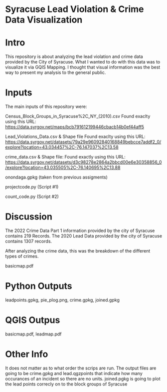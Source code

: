 # Syracuse Lead Violation & Crime Data Visualization

# Intro
This repository is about analyzing the lead violation and crime data provided by the City of Syracuse. What I wanted to do with this data was to visualize it via GQIS Mapping. I thought that visual information was the best way to present my analysis to the general public. 

# Inputs
The main inputs of this repository were: 

Census_Block_Groups_in_Syracuse%2C_NY_(2010).csv
  Found exaclty using this URL: https://data.syrgov.net/maps/bcb791612199446cbacb14b0ef44aff5
  
Lead_Violations_Data.csv & Shape file 
  Found exaclty using this URL: https://data.syrgov.net/datasets/79a29e96092840168849bebcce7addf2_0/explore?location=43.034457%2C-76.147037%2C13.58
  
crime_data.csv & Shape file: 
  Found exactly using this URL: https://data.syrgov.net/datasets/d3c98278e2864a2bbcd00e6e30358856_0/explore?location=43.035505%2C-76.140695%2C13.88
  
onondaga.gpkg (taken from previous assigments) 

projectcode.py (Script #1) 

count_code.py (Script #2)

# Discussion
The 2022 Crime Data Part 1 information provided by the city of Syracuse contains 219 Records. The 2020 Lead Data provided by the city of Syracuse contains 1307 records. 

After analyzing the crime data, this was the breakdown of the different types of crimes. 

basicmap.pdf


# Python Outputs 
leadpoints.gpkg,
pie_plog.png,
crime.gpkg, 
joined.gpkg 

# QGIS Outpus 
basicmap.pdf,
leadmap.pdf

# Other Info
It does not matter as to what order the scrips are run.
The output files are going to be crime.gpkg and lead.qgzpoints that indicate how many occurances of an incident so there are no units. 
joined.pgkg is going to plot the lead points correcly on to the block groups of Syracuse 
